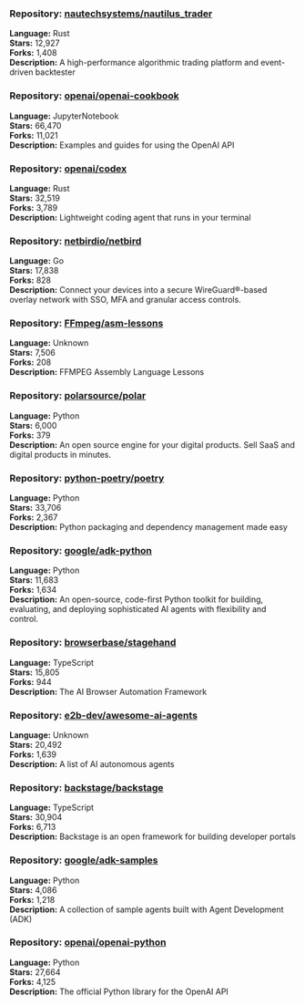 ### **Repository:** [nautechsystems/nautilus_trader](https://github.com/nautechsystems/nautilus_trader)

**Language:** Rust  
**Stars:** 12,927  
**Forks:** 1,408  
**Description:** A high-performance algorithmic trading platform and event-driven backtester

### **Repository:** [openai/openai-cookbook](https://github.com/openai/openai-cookbook)

**Language:** JupyterNotebook  
**Stars:** 66,470  
**Forks:** 11,021  
**Description:** Examples and guides for using the OpenAI API

### **Repository:** [openai/codex](https://github.com/openai/codex)

**Language:** Rust  
**Stars:** 32,519  
**Forks:** 3,789  
**Description:** Lightweight coding agent that runs in your terminal

### **Repository:** [netbirdio/netbird](https://github.com/netbirdio/netbird)

**Language:** Go  
**Stars:** 17,838  
**Forks:** 828  
**Description:** Connect your devices into a secure WireGuard®-based overlay network with SSO, MFA and granular access controls.

### **Repository:** [FFmpeg/asm-lessons](https://github.com/FFmpeg/asm-lessons)

**Language:** Unknown  
**Stars:** 7,506  
**Forks:** 208  
**Description:** FFMPEG Assembly Language Lessons

### **Repository:** [polarsource/polar](https://github.com/polarsource/polar)

**Language:** Python  
**Stars:** 6,000  
**Forks:** 379  
**Description:** An open source engine for your digital products. Sell SaaS and digital products in minutes.

### **Repository:** [python-poetry/poetry](https://github.com/python-poetry/poetry)

**Language:** Python  
**Stars:** 33,706  
**Forks:** 2,367  
**Description:** Python packaging and dependency management made easy

### **Repository:** [google/adk-python](https://github.com/google/adk-python)

**Language:** Python  
**Stars:** 11,683  
**Forks:** 1,634  
**Description:** An open-source, code-first Python toolkit for building, evaluating, and deploying sophisticated AI agents with flexibility and control.

### **Repository:** [browserbase/stagehand](https://github.com/browserbase/stagehand)

**Language:** TypeScript  
**Stars:** 15,805  
**Forks:** 944  
**Description:** The AI Browser Automation Framework

### **Repository:** [e2b-dev/awesome-ai-agents](https://github.com/e2b-dev/awesome-ai-agents)

**Language:** Unknown  
**Stars:** 20,492  
**Forks:** 1,639  
**Description:** A list of AI autonomous agents

### **Repository:** [backstage/backstage](https://github.com/backstage/backstage)

**Language:** TypeScript  
**Stars:** 30,904  
**Forks:** 6,713  
**Description:** Backstage is an open framework for building developer portals

### **Repository:** [google/adk-samples](https://github.com/google/adk-samples)

**Language:** Python  
**Stars:** 4,086  
**Forks:** 1,218  
**Description:** A collection of sample agents built with Agent Development (ADK)

### **Repository:** [openai/openai-python](https://github.com/openai/openai-python)

**Language:** Python  
**Stars:** 27,664  
**Forks:** 4,125  
**Description:** The official Python library for the OpenAI API

